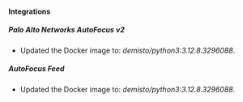 
#### Integrations

##### Palo Alto Networks AutoFocus v2

- Updated the Docker image to: *demisto/python3:3.12.8.3296088*.

##### AutoFocus Feed

- Updated the Docker image to: *demisto/python3:3.12.8.3296088*.

